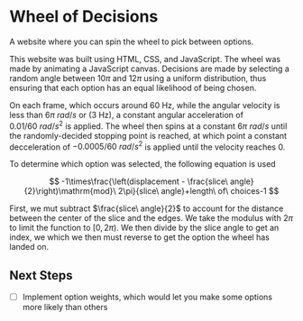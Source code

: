 # Wheel of Decisions
A website where you can spin the wheel to pick between options.

This website was built using HTML, CSS, and JavaScript. The wheel was made by animating a JavaScript canvas. Decisions are made by selecting a random angle between $10\pi$ and $12\pi$ using a uniform distribution, thus ensuring that each option has an equal likelihood of being chosen.

On each frame, which occurs around 60 Hz, while the angular velocity is less than $6\pi \ rad/s$ or (3 Hz), a constant angular acceleration of $0.01/60\ rad/s^2$ is applied. The wheel then spins at a constant $6\pi\ rad/s$ until the randomly-decided stopping point is reached, at which point a constant decceleration of $-0.0005/60\ rad/s^2$ is applied until the velocity reaches 0.

To determine which option was selected, the following equation is used

$$ -1\times\frac{\left(displacement - \frac{slice\ angle}{2}\right)\mathrm{mod}\ 2\pi}{slice\ angle}+length\ of\ choices-1 $$

First, we mut subtract $\frac{slice\ angle}{2}$ to account for the distance between the center of the slice and the edges. We take the modulus with $2\pi$ to limit the function to $[0, 2\pi)$. We then divide by the slice angle to get an index, we which we then must reverse to get the option the wheel has landed on.
## Next Steps
- [ ] Implement option weights, which would let you make some options more likely than others